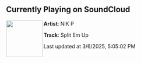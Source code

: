 ## Currently Playing on SoundCloud

[<img align="left" width="100" src="https://i1.sndcdn.com/artworks-pSO1fuPp77p7bWWg-4tMBTg-t500x500.png">](https://soundcloud.com/nikpmusic/split-em-up)

**Artist**: NIK P 

**Track**: Split Em Up

Last updated at 3/6/2025, 5:05:02 PM
